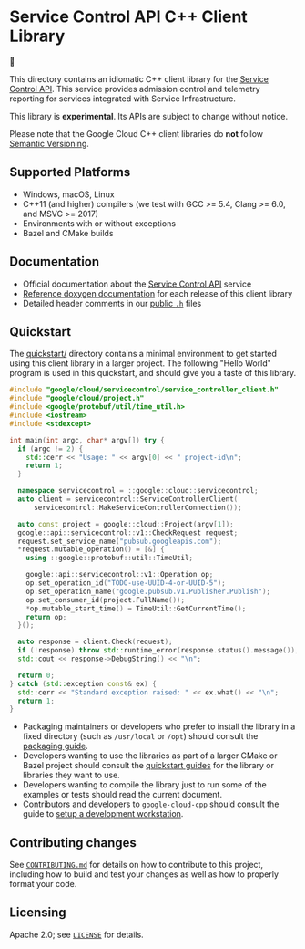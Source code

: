 # Service Control API C++ Client Library

:construction:

This directory contains an idiomatic C++ client library for the
[Service Control API][cloud-service-docs]. This service provides admission
control and telemetry reporting for services integrated with Service
Infrastructure.

This library is **experimental**. Its APIs are subject to change without notice.

Please note that the Google Cloud C++ client libraries do **not** follow
[Semantic Versioning](https://semver.org/).

## Supported Platforms

* Windows, macOS, Linux
* C++11 (and higher) compilers (we test with GCC >= 5.4, Clang >= 6.0, and
  MSVC >= 2017)
* Environments with or without exceptions
* Bazel and CMake builds

## Documentation

* Official documentation about the [Service Control API][cloud-service-docs] service
* [Reference doxygen documentation][doxygen-link] for each release of this
  client library
* Detailed header comments in our [public `.h`][source-link] files

[cloud-service-docs]: https://cloud.google.com/service-control
[doxygen-link]: https://googleapis.dev/cpp/google-cloud-servicecontrol/latest/
[source-link]: https://github.com/googleapis/google-cloud-cpp/tree/main/google/cloud/servicecontrol

## Quickstart

The [quickstart/](quickstart/README.md) directory contains a minimal environment
to get started using this client library in a larger project. The following
"Hello World" program is used in this quickstart, and should give you a taste of
this library.

<!-- inject-quickstart-start -->
```cc
#include "google/cloud/servicecontrol/service_controller_client.h"
#include "google/cloud/project.h"
#include <google/protobuf/util/time_util.h>
#include <iostream>
#include <stdexcept>

int main(int argc, char* argv[]) try {
  if (argc != 2) {
    std::cerr << "Usage: " << argv[0] << " project-id\n";
    return 1;
  }

  namespace servicecontrol = ::google::cloud::servicecontrol;
  auto client = servicecontrol::ServiceControllerClient(
      servicecontrol::MakeServiceControllerConnection());

  auto const project = google::cloud::Project(argv[1]);
  google::api::servicecontrol::v1::CheckRequest request;
  request.set_service_name("pubsub.googleapis.com");
  *request.mutable_operation() = [&] {
    using ::google::protobuf::util::TimeUtil;

    google::api::servicecontrol::v1::Operation op;
    op.set_operation_id("TODO-use-UUID-4-or-UUID-5");
    op.set_operation_name("google.pubsub.v1.Publisher.Publish");
    op.set_consumer_id(project.FullName());
    *op.mutable_start_time() = TimeUtil::GetCurrentTime();
    return op;
  }();

  auto response = client.Check(request);
  if (!response) throw std::runtime_error(response.status().message());
  std::cout << response->DebugString() << "\n";

  return 0;
} catch (std::exception const& ex) {
  std::cerr << "Standard exception raised: " << ex.what() << "\n";
  return 1;
}
```
<!-- inject-quickstart-end -->

* Packaging maintainers or developers who prefer to install the library in a
  fixed directory (such as `/usr/local` or `/opt`) should consult the
  [packaging guide](/doc/packaging.md).
* Developers wanting to use the libraries as part of a larger CMake or Bazel
  project should consult the [quickstart guides](#quickstart) for the library
  or libraries they want to use.
* Developers wanting to compile the library just to run some of the examples or
  tests should read the current document.
* Contributors and developers to `google-cloud-cpp` should consult the guide to
  [setup a development workstation][howto-setup-dev-workstation].

[howto-setup-dev-workstation]: /doc/contributor/howto-guide-setup-development-workstation.md

## Contributing changes

See [`CONTRIBUTING.md`](../../../CONTRIBUTING.md) for details on how to
contribute to this project, including how to build and test your changes
as well as how to properly format your code.

## Licensing

Apache 2.0; see [`LICENSE`](../../../LICENSE) for details.
